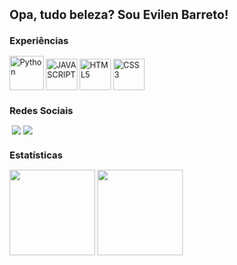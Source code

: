 ## Opa, tudo beleza? Sou Evilen Barreto!

### Experiências

<div>
  <img src="https://cdn.jsdelivr.net/gh/devicons/devicon@latest/icons/python/python-original.svg" height="60" title="Python" />
  <img src="https://cdn.jsdelivr.net/gh/devicons/devicon@latest/icons/javascript/javascript-original.svg" height="55" title="JAVASCRIPT"/>
  <img src="https://cdn.jsdelivr.net/gh/devicons/devicon@latest/icons/html5/html5-original.svg" height="55" title="HTML5"/>
  <img src="https://cdn.jsdelivr.net/gh/devicons/devicon@latest/icons/css3/css3-original.svg" height="55" title="CSS3"/>
</div>

### Redes Sociais
<div>
  <img src="https://img.shields.io/badge/Discord-7289DA?style=for-the-badge&logo=discord&logoColor=white" title="">
  <a  href="#"><img src="https://img.shields.io/badge/Instagram-E4405F?style=for-the-badge&logo=instagram&logoColor=white"></a>
  <img src="https://img.shields.io/badge/LinkedIn-0077B5?style=for-the-badge&logo=linkedin&logoColor=white" href="#">
</div>

### Estatísticas
<div>
  <img height="150" src="https://github-readme-stats.vercel.app/api?username=evbarretoo&show_icons=false&theme=prussian&include_all_commits=false&count_private=false"/>
  <img height="150" src="https://github-readme-stats.vercel.app/api/top-langs/?username=evbarretoo&layout=compact&langs_count=7&theme=prussian"/>
</div>
